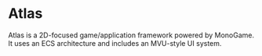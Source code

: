 # Atlas

Atlas is a 2D-focused game/application framework powered by MonoGame. It uses an ECS architecture and includes an MVU-style UI system.
